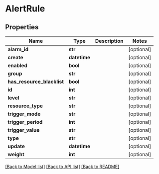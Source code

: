 # AlertRule

## Properties
Name | Type | Description | Notes
------------ | ------------- | ------------- | -------------
**alarm_id** | **str** |  | [optional] 
**create** | **datetime** |  | [optional] 
**enabled** | **bool** |  | [optional] 
**group** | **str** |  | [optional] 
**has_resource_blacklist** | **bool** |  | [optional] 
**id** | **int** |  | [optional] 
**level** | **str** |  | [optional] 
**resource_type** | **str** |  | [optional] 
**trigger_mode** | **str** |  | [optional] 
**trigger_period** | **int** |  | [optional] 
**trigger_value** | **str** |  | [optional] 
**type** | **str** |  | [optional] 
**update** | **datetime** |  | [optional] 
**weight** | **int** |  | [optional] 

[[Back to Model list]](../README.md#documentation-for-models) [[Back to API list]](../README.md#documentation-for-api-endpoints) [[Back to README]](../README.md)


